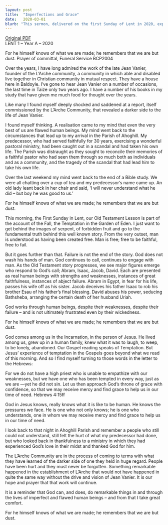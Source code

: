 ```yaml
---
layout: post
title:  "Imperfections and Grace"
date:   2020-03-01
blurb: "This sermon, delivered on the first Sunday of Lent in 2020, explores the theme of human imperfection and God's grace. It reflects on the fallibility of even the most respected figures, such as Jean Vanier, and the ability of God to work through flawed individuals. It emphasizes the understanding and mercy of Jesus, who experienced human life and its challenges."
---
```

[Original PDF](/assets/pdf/lent12020.pdf)    
LENT 1 – Year A – 2020

For he himself knows of what we are made; he remembers that we are but dust. Prayer of committal, Funeral Service BCP2004

Over the years, I have long admired the work of the late Jean Vanier, founder of the L’Arche community, a community in which able and disabled live together in Christian community in mutual respect. They have a house here in Baldoyle. I’ve gone to hear Jean Vanier on a number of occasions, the last time in Taize only two years ago. I have a number of his books in my study that have given me much food for thought over the years.

Like many I found myself deeply shocked and saddened at a report, itself commissioned by the L’Arche Community, that revealed a darker side to the life of Jean Vanier.

I found myself thinking. A realisation came to my mind that even the very best of us are flawed human beings. My mind went back to the circumstances that lead up to my arrival in the Parish of Ahoghill. My predecessor, who had served faithfully for 30 years, exercising a wonderful pastoral ministry, had been caught out in a scandal and had taken his own life. The Parish was distraught as they sought to reconcile their memories of a faithful pastor who had seen them through so much both as individuals and as a community, and the tragedy of the scandal that had lead him to take his own life.

Over the last weekend my mind went back to the end of a Bible study. We were all chatting over a cup of tea and my predecessor’s name came up. An old lady leant back in her chair and said, ‘I will never understand what he did – but boy he was good to us.’

For he himself knows of what we are made; he remembers that we are but dust.

This morning, the First Sunday in Lent, our Old Testament Lesson is part of the account of the Fall, the Temptation in the Garden of Eden. I just want to get behind the images of serpent, of forbidden fruit and go to the fundamental truth behind this well known story. From the very outset, man is understood as having been created free. Man is free; free to be faithful, free to fail.

But it goes further than that. Failure is not the end of the story. God does not wash his hands of man. God continues to call, continues to engage with man. As the Old Testament story progresses, we see major figures emerge who respond to God’s call; Abram, Isaac, Jacob, David. Each are presented as real human beings with strengths and weaknesses, instances of great faithfulness, instances of abject failure. Abram in Egypt, in fear for his life, passes his wife off as his sister. Jacob deceives his father Isaac to rob his brother Esau of his father’s final blessing. David abuses his power, seducing Bathsheba, arranging the certain death of her husband Uriah.

God works through human beings, despite their weaknesses, despite their failure – and is not ultimately frustrated even by their wickedness.

For he himself knows of what we are made; he remembers that we are but dust.

God comes among us in the Incarnation, in the person of Jesus. He lived among us, grew up in a human family, knew what it was to laugh, to weep, to be lonely, abandoned. Our Gospel reading speaks of Temptation. But Jesus’ experience of temptation in the Gospels goes beyond what we read of this morning. And so I find myself turning to those words in the letter to the Hebrews:

For we do not have a high priest who is unable to empathize with our weaknesses, but we have one who has been tempted in every way, just as we are —yet he did not sin. Let us then approach God’s throne of grace with confidence, so that we may receive mercy and find grace to help us in our time of need. Hebrews 4:15ff

God in Jesus knows, really knows what it is like to be human. He knows the pressures we face. He is one who not only knows; he is one who understands, one in whom we may receive mercy and find grace to help us in our time of need.

I look back to that night in Ahoghill Parish and remember a people who still could not understand, still felt the hurt of what my predecessor had done, but who looked back in thankfulness to a ministry in which they had experienced God’s love in their midst and thanked God for him.

The L’Arche Community are in the process of coming to terms with what they have learned of the darker side of one they held in huge regard. People have been hurt and they must never be forgotten. Something remarkable happened in the establishment of L’Arche that would not have happened in quite the same way without the drive and vision of Jean Vanier. It is our hope and prayer that that work will continue.

It is a reminder that God can, and does, do remarkable things in and through the lives of imperfect and flawed human beings – and from that I take great comfort.

For he himself knows of what we are made; he remembers that we are but dust.
